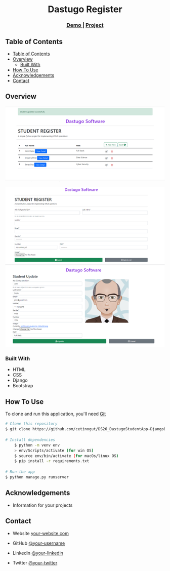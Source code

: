 <!-- Please update value in the {}  -->

<h1 align="center">Dastugo Register</h1>


<div align="center">
  <h3>
    <a href="https://{your-demo-link.your-domain}">
      Demo
    </a>
     | 
    <a href="https://{your-url-to-the-solution}">
      Project
    </a>
 
  </h3>
</div>

<!-- TABLE OF CONTENTS -->

## Table of Contents

- [Table of Contents](#table-of-contents)
- [Overview](#overview)
  - [Built With](#built-with)
- [How To Use](#how-to-use)
- [Acknowledgements](#acknowledgements)
- [Contact](#contact)

<!-- OVERVIEW -->

## Overview

![screenshot](https://github.com/cetinogut/ProjectScreenCaptureGifs/blob/8a54d2d8fedd34b20e4b87aa91e0f3bbef1e1cc9/django-dastugo-register1.png)

![screenshot](https://github.com/cetinogut/ProjectScreenCaptureGifs/blob/8a54d2d8fedd34b20e4b87aa91e0f3bbef1e1cc9/django-dastugo-register2.png)
![screenshot](https://github.com/cetinogut/ProjectScreenCaptureGifs/blob/8a54d2d8fedd34b20e4b87aa91e0f3bbef1e1cc9/django-dastugo-register3.png)
### Built With

<!-- This section should list any major frameworks that you built your project using. Here are a few examples.-->

- HTML
- CSS
- Django
- Bootstrap

## How To Use

<!-- This is an example, please update according to your application -->

To clone and run this application, you'll need [Git](https://git-scm.com) 
```bash
# Clone this repository
$ git clone https://github.com/cetinogut/DS26_DastugoStudentApp-DjangoBootstrap

# Install dependencies
    $ python -m venv env
    > env/Scripts/activate (for win OS)
    $ source env/bin/activate (for macOs/linux OS)
    $ pip install -r requirements.txt

# Run the app
$ python manage.py runserver
```

## Acknowledgements
- Information for your projects

## Contact

- Website [your-website.com](https://{dastugo.com})
- GitHub [@your-username](https://{github.com/cetinogut})

- Linkedin [@your-linkedin](https://{linkedin.com/cetinogut})
- Twitter [@your-twitter](https://{twitter.com/cogut_tw})
